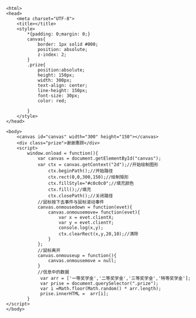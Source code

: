 <!DOCTYPE html>
	<html>
	<head>
		<meta charset="UTF-8">
		<title></title>
		<style>
			*{padding: 0;margin: 0;}
			canvas{
				border: 1px solid #000;
				position: absolute;
				z-index: 2;
			}
			.prize{
				position:absolute;
				height: 150px;
				width: 300px;
				text-align: center;
				line-height: 150px;
				font-size: 30px;
				color: red;
				
			}
		</style>
	</head>
	
	<body>
		<canvas id="canvas" width="300" height="150"></canvas>
		<div class="prize">谢谢惠顾</div>
		<script>
			window.onload = function(){
				var canvas = document.getElementById("canvas");
				var ctx = canvas.getContext("2d");//开始绘制图形
			    	ctx.beginPath();//开始路径
			    	ctx.rect(0,0,300,150);//绘制矩形
			    	ctx.fillStyle="#c0c0c0";//填充颜色		    	
			    	ctx.fill();//填充
			    	ctx.closePath();//关闭路径
			    //鼠标按下去事件与鼠标滚动事件
			    canvas.onmousedown = function(evet){
			    	canvas.onmousemove= function(evet){
			    		var x = evet.clientX;
			    		var y = evet.clientY;
			    		console.log(x,y);
			    		ctx.clearRect(x,y,20,10);//清除
			    	}
			    };
			    //鼠标离开
			    canvas.onmouseup = function(){
			    	canvas.onmousemove = null;
			    }
			    //信息中的数据
			     var arr = ['一等奖学金','二等奖学金','三等奖学金','特等奖学金'];
			     var prise = document.querySelector(".prize");
			     var i =Math.floor(Math.random() * arr.length);
			     prise.innerHTML =  arr[i];
			}
	</script>
	</body>
	
</html>
